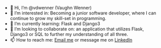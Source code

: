 - 👋 Hi, I’m @vdwenner (Vaughn Wenner)
- 👀 I’m interested in: Becoming a junior software developer, where I can continue to grow my skill-set in programming.
- 🌱 I’m currently learning: Flask and Django3
- 💞️ I’m looking to collaborate on: an application that utilizes Flask, Django3 or SQL to further my understanding of all three.
- 📫 How to reach me: <a href="mailto:vdwenner@gmail.com">Email me</a> or message me on <a href="https://www.linkedin.com/in/vaughn-wenner-it/" target="_blank">LinkedIn</a> 

<!---
vdwenner/vdwenner is a ✨ special ✨ repository because its `README.md` (this file) appears on your GitHub profile.
You can click the Preview link to take a look at your changes.
--->
